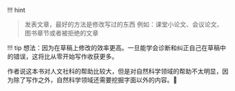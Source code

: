 !!! hint 
>发表文章，最好的方法是修改写过的东西
>例如：课堂小论文、会议论文、图书章节或者被拒绝的文章

!!! tip 
想法：因为在草稿上修改的效率更高。一旦能学会诊断和纠正自己在草稿中的错误，这将比从零开始写作收获更多。

作者说这本书对人文社科的帮助比较大，但是对自然科学领域的帮助不太明显，因为除了写作之外，自然科学领域还需要挖掘字面以外的内容。🤣